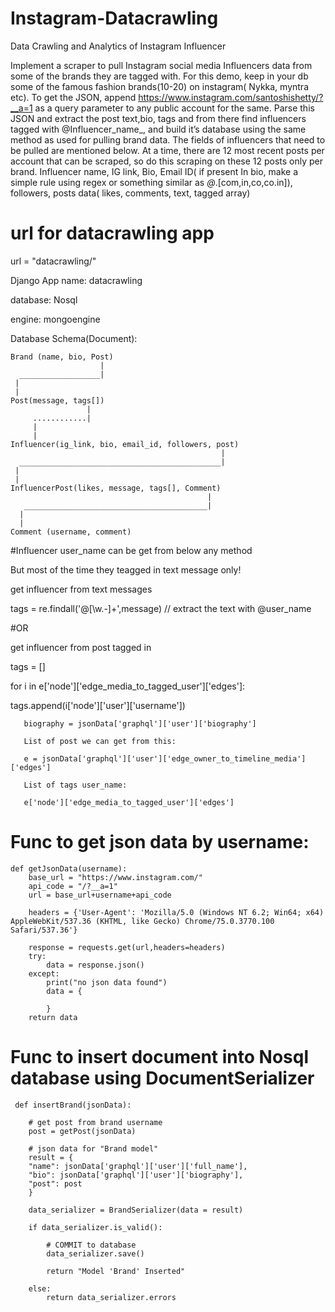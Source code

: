 # Instagram-Datacrawling
Data Crawling and Analytics of Instagram Influencer


Implement a scraper to pull Instagram social media Influencers data from some of the brands they are tagged with.
For this demo, keep in your db some of the famous fashion brands(10-20) on instagram( Nykka, myntra etc).
To get the JSON, append https://www.instagram.com/santoshishetty/?__a=1 as a query parameter to any public account for the same.
Parse this JSON and extract the post text,bio, tags and from there find influencers tagged with @Influencer_name_,
and build it’s database using the same method as used for pulling brand data. The fields of influencers that need to be pulled are mentioned below.
At a time, there are 12 most recent posts per account that can be scraped, so do this scraping on these 12 posts only per brand.
Influencer name, IG link, Bio, Email ID( if present In bio, make a simple rule
using regex or something similar as *@*.[com,in,co,co.in]), followers, posts data( likes, comments, text, tagged array)


# url for datacrawling app

url = "datacrawling/"

Django App name: datacrawling

database: Nosql

engine: mongoengine

Database Schema(Document):

    Brand (name, bio, Post)
                        |
      __________________|
     | 
     |
    Post(message, tags[])
                     |
         ............|
         |
         |
    Influencer(ig_link, bio, email_id, followers, post)
                                                   |
      _____________________________________________|
     |
     |
    InfluencerPost(likes, message, tags[], Comment)
                                                |
       _________________________________________|
      |
      |
    Comment (username, comment)
    
    
#Influencer user_name can be get from below any method

But most of the time they teagged in text message only!

get influencer from text messages

  tags = re.findall('@[\w\.-]+',message)  // extract the text with @user_name

#OR

get influencer from post tagged in
 
tags = []

for i in e['node']['edge_media_to_tagged_user']['edges']:

tags.append(i['node']['user']['username'])
          
          
       biography = jsonData['graphql']['user']['biography'] 
       
       List of post we can get from this:

       e = jsonData['graphql']['user']['edge_owner_to_timeline_media']['edges']

       List of tags user_name:

       e['node']['edge_media_to_tagged_user']['edges']
       
# Func to get json data by username:
    def getJsonData(username):
        base_url = "https://www.instagram.com/"
        api_code = "/?__a=1"
        url = base_url+username+api_code

        headers = {'User-Agent': 'Mozilla/5.0 (Windows NT 6.2; Win64; x64) AppleWebKit/537.36 (KHTML, like Gecko) Chrome/75.0.3770.100 Safari/537.36'}

        response = requests.get(url,headers=headers)
        try:
            data = response.json()
        except:
            print("no json data found")
            data = {

            }
        return data
          
          
# Func to insert document into Nosql database using DocumentSerializer
            
     def insertBrand(jsonData):

        # get post from brand username
        post = getPost(jsonData)

        # json data for "Brand model"
        result = {
        "name": jsonData['graphql']['user']['full_name'],
        "bio": jsonData['graphql']['user']['biography'],
        "post": post
        }

        data_serializer = BrandSerializer(data = result)

        if data_serializer.is_valid():

            # COMMIT to database
            data_serializer.save()

            return "Model 'Brand' Inserted"

        else:
            return data_serializer.errors
          
          
       
     
    




